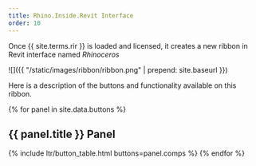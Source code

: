```yaml
---
title: Rhino.Inside.Revit Interface
order: 10
---
```


Once {{ site.terms.rir }} is loaded and licensed, it creates a new ribbon in Revit interface named *Rhinoceros*

![]({{ "/static/images/ribbon/ribbon.png" | prepend: site.baseurl }})

Here is a description of the buttons and functionality available on this ribbon.

{% for panel in site.data.buttons %}
## {{ panel.title }} Panel
{% include ltr/button_table.html buttons=panel.comps %}
{% endfor %}
